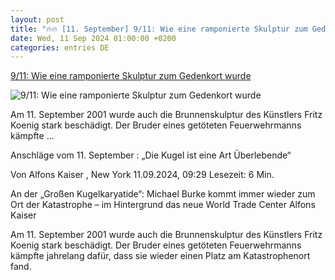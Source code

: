 ```yaml
---
layout: post
title: "🔥🔥 [11. September] 9/11: Wie eine ramponierte Skulptur zum Gedenkort wurde"
date: Wed, 11 Sep 2024 01:00:00 +0200
categories: entries DE
---
```

[9/11: Wie eine ramponierte Skulptur zum Gedenkort wurde](https://www.faz.net/aktuell/gesellschaft/menschen/9-11-wie-eine-ramponierte-skulptur-zum-gedenkort-wurde-19971208.html)

![9/11: Wie eine ramponierte Skulptur zum Gedenkort wurde](https://media1.faz.net/ppmedia/aktuell/3159118301/1.9971207/facebook_teaser_fplus/an-der-grossen-kugelkaryatide.jpg)

Am 11. September 2001 wurde auch die Brunnenskulptur des Künstlers Fritz Koenig stark beschädigt. Der Bruder eines getöteten Feuerwehrmanns kämpfte ...

Anschläge vom 11. September : „Die Kugel ist eine Art Überlebende“

Von Alfons Kaiser , New York 11.09.2024, 09:29 Lesezeit: 6 Min.

An der „Großen Kugelkaryatide“: Michael Burke kommt immer wieder zum Ort der Katastrophe – im Hintergrund das neue World Trade Center Alfons Kaiser

Am 11. September 2001 wurde auch die Brunnenskulptur des Künstlers Fritz Koenig stark beschädigt. Der Bruder eines getöteten Feuerwehrmanns kämpfte jahrelang dafür, dass sie wieder einen Platz am Katastrophenort fand.

